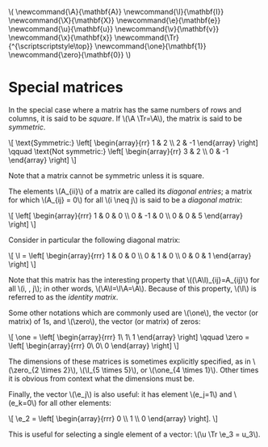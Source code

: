 \\(
\newcommand{\A}{\mathbf{A}}
\newcommand{\I}{\mathbf{I}}
\newcommand{\X}{\mathbf{X}}
\newcommand{\e}{\mathbf{e}}
\newcommand{\u}{\mathbf{u}}
\newcommand{\v}{\mathbf{v}}
\newcommand{\x}{\mathbf{x}}
\newcommand{\Tr}{^{\scriptscriptstyle\top}}
\newcommand{\one}{\mathbf{1}}
\newcommand{\zero}{\mathbf{0}}
\\)

# Special matrices

In the special case where a matrix has the same numbers of rows and columns, it is said to be *square*.  If \\(\A \Tr=\A\\), the matrix is said to be *symmetric*.

\\[ \text{Symmetric:}
\left[ \begin{array}{rr}
1 & 2 \\\\
2 & -1
\end{array} \right] \qquad \text{Not symmetric:} \left[ \begin{array}{rr}
3 & 2 \\\\
0 & -1
\end{array} \right] \\]

Note that a matrix cannot be symmetric unless it is square.

The elements \\(A_{ii}\\) of a matrix are called its *diagonal entries*; a matrix for which \\(A_{ij} = 0\\) for all \\(i \neq j\\) is said to be a *diagonal matrix*:

\\[ \left[ \begin{array}{rrr}
1 & 0 & 0 \\\\
0 & -1 & 0 \\\\
0 & 0 & 5
\end{array} \right] \\]

Consider in particular the following diagonal matrix:

\\[ \I = \left[ \begin{array}{rrr}
1 & 0 & 0 \\\\
0 & 1 & 0 \\\\
0 & 0 & 1
\end{array} \right] \\]

Note that this matrix has the interesting property that \\((\A\I)\_{ij}=A_{ij}\\) for all \\(i, \, j\\); in other words, \\(\A\I=\I\A=\A\\).  Because of this property, \\(\I\\) is referred to as the *identity matrix*.

Some other notations which are commonly used are \\(\one\\), the vector (or matrix) of 1s, and \\(\zero\\), the vector (or matrix) of zeros:

\\[ \one = \left[ \begin{array}{rrr}
1\\
1\\
1
\end{array} \right] \qquad \zero = \left[ \begin{array}{rrr}
0\\
0\\
0
\end{array} \right] \\]

The dimensions of these matrices is sometimes explicitly specified, as in \\(\zero_{2 \times 2}\\), \\(\I_{5 \times 5}\\), or \\(\one_{4 \times 1}\\). Other times it is obvious from context what the dimensions must be.

Finally, the vector \\(\e_j\\) is also useful: it has element \\(e_j=1\\) and \\(e_k=0\\) for all other elements:

\\[ \e_2 = \left[ \begin{array}{rrr}
0 \\\\
1 \\\\
0
\end{array} \right]. \\]

This is useful for selecting a single element of a vector: \\(\u \Tr \e_3 = u_3\\).
